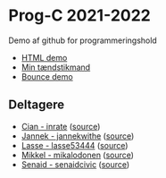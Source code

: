# Prog-C 2021-2022

Demo af github for programmeringshold

- [HTML demo](html-demo/) 
- [Min tændstikmand](stickman-demo/)
- [Bounce demo](bouncing-ball-demo/)

## Deltagere

- [Cian - inrate](https://inrate.github.io/) ([source](https://github.com/inrate/inrate.github.io))
- [Jannek - jannekwithe](https://jannekwithe.github.io/) ([source](https://github.com/jannekwithe/jannekwithe.github.io))
- [Lasse - lasse53444](https://lasse53444.github.io/) ([source](https://github.com/lasse53444/lasse53444.github.io))
- [Mikkel - mikalodonen](https://mikalodonen.github.io/) ([source](https://github.com/mikalodonen/mikalodonen.github.io))
- [Senaid - senaidcivic](https://senaidcivic.github.io/) ([source](https://github.com/senaidcivic/senaidcivic.github.io))
